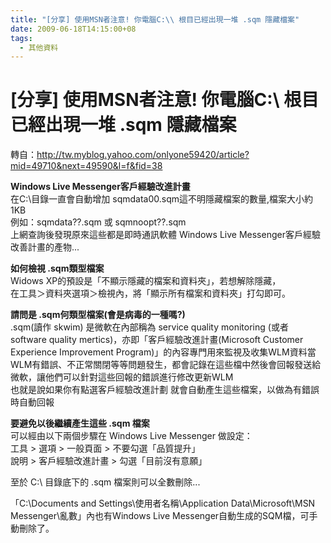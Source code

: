 ```yaml
---
title: "[分享] 使用MSN者注意! 你電腦C:\\ 根目已經出現一堆 .sqm 隱藏檔案"
date: 2009-06-18T14:15:00+08
tags:
  - 其他資料
---
```

# [分享] 使用MSN者注意! 你電腦C:\ 根目已經出現一堆 .sqm 隱藏檔案

轉自：<http://tw.myblog.yahoo.com/onlyone59420/article?mid=49710&next=49590&l=f&fid=38>

  
**Windows Live Messenger客戶經驗改進計畫**  
在C:\\目錄一直會自動增加 sqmdata00.sqm這不明隱藏檔案的數量,檔案大小約1KB  
例如：sqmdata??.sqm 或 sqmnoopt??.sqm  
上網查詢後發現原來這些都是即時通訊軟體 Windows Live Messenger客戶經驗改善計畫的產物...  
  
  
**如何檢視 .sqm類型檔案**  
Widows XP的預設是「不顯示隱藏的檔案和資料夾」，若想解除隱藏，  
在工具＞資料夾選項＞檢視內，將「顯示所有檔案和資料夾」打勾即可。  
  
  
  
**請問是 .sqm何類型檔案(會是病毒的一種嗎?)**  
.sqm(讀作 skwim) 是微軟在內部稱為 service quality monitoring (或者 software quality mertics)，亦即「客戶經驗改進計畫(Microsoft Customer Experience Improvement Program)」的內容專門用來監視及收集WLM資料當WLM有錯誤、不正常關閉等等問題發生，都會記錄在這些檔中然後會回報發送給微軟，讓他們可以針對這些回報的錯誤進行修改更新WLM  
也就是說如果你有點選客戶經驗改進計劃 就會自動產生這些檔案，以做為有錯誤時自動回報

  
  
  
**要避免以後繼續產生這些 .sqm 檔案**  
可以經由以下兩個步驟在 Windows Live Messenger 做設定：  
工具 > 選項 > 一般頁面 > 不要勾選「品質提升」  
說明 > 客戶經驗改進計畫 > 勾選「目前沒有意願」  
  
至於 C:\\ 目錄底下的 .sqm 檔案則可以全數刪除...  
  
「C:\\Documents and Settings\\使用者名稱\\Application Data\\Microsoft\\MSN Messenger\\亂數」內也有Windows Live Messenger自動生成的SQM檔，可手動刪除了。
